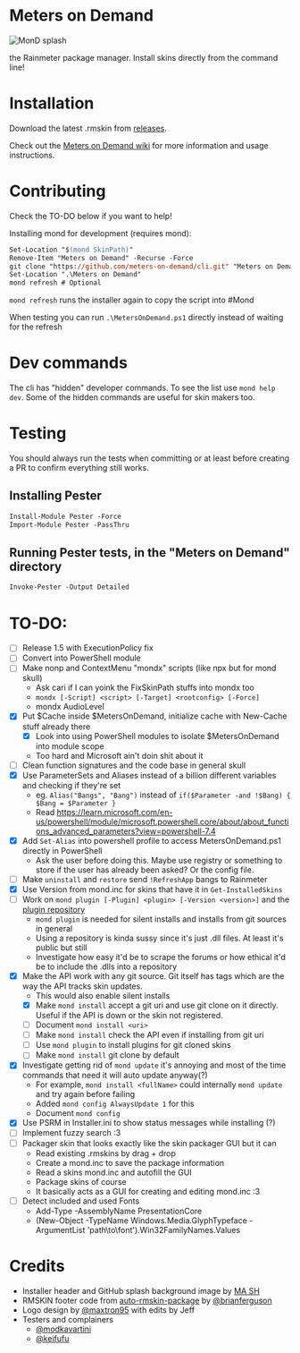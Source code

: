 # Meters on Demand

![MonD splash](https://repository-images.githubusercontent.com/601636170/25834e41-d86e-4f2a-809c-441ab80c2a8a)

the Rainmeter package manager. Install skins directly from the command line!

# Installation

Download the latest .rmskin from [releases](https://github.com/meters-on-demand/cli/releases).

Check out the [Meters on Demand wiki](https://docs.rainmeter.skin/) for more information and usage instructions.

# Contributing

Check the TO-DO below if you want to help!

Installing mond for development (requires mond):

```ps
Set-Location "$(mond SkinPath)"
Remove-Item "Meters on Demand" -Recurse -Force
git clone "https://github.com/meters-on-demand/cli.git" "Meters on Demand"
Set-Location ".\Meters on Demand"
mond refresh # Optional 
```

`mond refresh` runs the installer again to copy the script into #Mond

When testing you can run `.\MetersOnDemand.ps1` directly instead of waiting for the refresh

# Dev commands

The cli has "hidden" developer commands. To see the list use `mond help dev`. Some of the hidden commands are useful for skin makers too. 

# Testing

You should always run the tests when committing or at least before creating a PR to confirm everything still works.

## Installing Pester

```ps
Install-Module Pester -Force
Import-Module Pester -PassThru
```

## Running Pester tests, in the "Meters on Demand" directory

```ps
Invoke-Pester -Output Detailed
```

# TO-DO:

- [ ] Release 1.5 with ExecutionPolicy fix
- [ ] Convert into PowerShell module
- [ ] Make nonp and ContextMenu "mondx" scripts (like npx but for mond skull)
  - Ask cari if I can yoink the FixSkinPath stuffs into mondx too
  - `mondx [-Script] <script> [-Target] <rootconfig> [-Force]`
  - mondx AudioLevel 
- [x] Put $Cache inside $MetersOnDemand, initialize cache with New-Cache stuff already there
  - [x] Look into using PowerShell modules to isolate $MetersOnDemand into module scope
  - Too hard and Microsoft ain't doin shit about it
- [ ] Clean function signatures and the code base in general skull
- [x] Use ParameterSets and Aliases instead of a billion different variables and checking if they're set
  - eg. `Alias("Bangs", "Bang")` instead of `if($Parameter -and !$Bang) { $Bang = $Parameter }`
  - Read https://learn.microsoft.com/en-us/powershell/module/microsoft.powershell.core/about/about_functions_advanced_parameters?view=powershell-7.4
- [x] Add `Set-Alias` into powershell profile to access MetersOnDemand.ps1 directly in PowerShell
  - Ask the user before doing this. Maybe use registry or something to store if the user has already been asked? Or the config file.
- [ ] Make `uninstall` and `restore` send `!RefreshApp` bangs to Rainmeter
- [x] Use Version from mond.inc for skins that have it in `Get-InstalledSkins`
- [ ] Work on `mond plugin [-Plugin] <plugin> [-Version <version>]` and the [plugin repository](https://github.com/meters-on-demand/plugins)
  - `mond plugin` is needed for silent installs and installs from git sources in general
  - Using a repository is kinda sussy since it's just .dll files. At least it's public but still
  - Investigate how easy it'd be to scrape the forums or how ethical it'd be to include the .dlls into a repository
- [x] Make the API work with any git source. Git itself has tags which are the way the API tracks skin updates.
  - This would also enable silent installs
  - [x] Make `mond install` accept a git uri and use git clone on it directly. Useful if the API is down or the skin not registered.
  - [ ] Document `mond install <uri>`
  - [ ] Make `mond install` check the API even if installing from git uri
  - [ ] Use `mond plugin` to install plugins for git cloned skins
  - [ ] Make `mond install` git clone by default
- [x] Investigate getting rid of `mond update` it's annoying and most of the time commands that need it will auto update anyway(?)
  - For example, `mond install <fullName>` could internally `mond update` and try again before failing
  - Added `mond config AlwaysUpdate 1` for this
  - Document `mond config`
- [x] Use PSRM in Installer.ini to show status messages while installing (?)
- [ ] Implement fuzzy search :3
- [ ] Packager skin that looks exactly like the skin packager GUI but it can
  - Read existing .rmskins by drag + drop
  - Create a mond.inc to save the package information
  - Read a skins mond.inc and autofill the GUI
  - Package skins of course
  - It basically acts as a GUI for creating and editing mond.inc :3
- [ ] Detect included and used Fonts
  - Add-Type -AssemblyName PresentationCore
  - (New-Object -TypeName Windows.Media.GlyphTypeface -ArgumentList 'path\to\font').Win32FamilyNames.Values

# Credits

- Installer header and GitHub splash background image by [MA SH](https://www.artstation.com/artwork/L36yml)
- RMSKIN footer code from [auto-rmskin-package](https://github.com/brianferguson/auto-rmskin-package/blob/master/.github/workflows/release.yml) by [@brianferguson](https://github.com/brianferguson)
- Logo design by [@maxtron95](https://github.com/maxtron95) with edits by Jeff
- Testers and complainers
  - [@modkavartini](https://github.com/modkavartini)
  - [@keifufu](https://github.com/keifufu)
